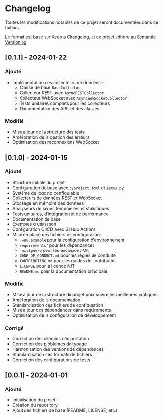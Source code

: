 # Changelog

Toutes les modifications notables de ce projet seront documentées dans ce fichier.

Le format est basé sur [Keep a Changelog](https://keepachangelog.com/fr/1.0.0/),
et ce projet adhère au [Semantic Versioning](https://semver.org/spec/v2.0.0.html).

## [0.1.1] - 2024-01-22

### Ajouté
- Implémentation des collecteurs de données :
  - Classe de base `BaseCollector`
  - Collecteur REST avec `AsyncRESTCollector`
  - Collecteur WebSocket avec `AsyncWebSocketCollector`
  - Tests unitaires complets pour les collecteurs
  - Documentation des APIs et des classes

### Modifié
- Mise à jour de la structure des tests
- Amélioration de la gestion des erreurs
- Optimisation des reconnexions WebSocket

## [0.1.0] - 2024-01-15

### Ajouté
- Structure initiale du projet
- Configuration de base avec `pyproject.toml` et `setup.py`
- Système de logging configurable
- Collecteurs de données REST et WebSocket
- Stockage en mémoire des données
- Analyseurs de séries temporelles et statistiques
- Tests unitaires, d'intégration et de performance
- Documentation de base
- Exemples d'utilisation
- Configuration CI/CD avec GitHub Actions
- Mise en place des fichiers de configuration:
  - `.env.example` pour la configuration d'environnement
  - `requirements/` pour les dépendances
  - `.gitignore` pour les exclusions Git
  - `CODE_OF_CONDUCT.md` pour les règles de conduite
  - `CONTRIBUTING.md` pour les guides de contribution
  - `LICENSE` pour la licence MIT
  - `README.md` pour la documentation principale

### Modifié
- Mise à jour de la structure du projet pour suivre les meilleures pratiques
- Amélioration de la documentation
- Standardisation des fichiers de configuration
- Mise à jour des dépendances dans requirements
- Optimisation de la configuration de développement

### Corrigé
- Correction des chemins d'importation
- Correction des problèmes de typage
- Harmonisation des versions de dépendances
- Standardisation des formats de fichiers
- Correction des configurations de tests

## [0.0.1] - 2024-01-01

### Ajouté
- Initialisation du projet
- Création du repository
- Ajout des fichiers de base (README, LICENSE, etc.) 